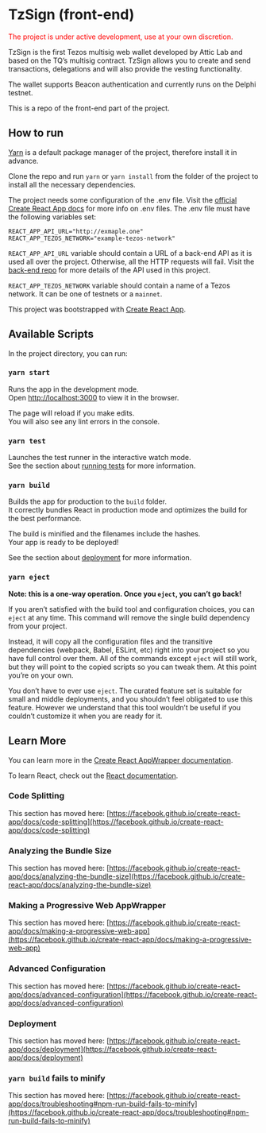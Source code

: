 # TzSign (front-end)

<p style="color:red">The project is under active development, use at your own discretion.</p>

TzSign is the first Tezos multisig web wallet developed by Attic Lab and based on the TQ’s multisig contract. TzSign allows you to create and send transactions, delegations and will also provide the vesting functionality.

The wallet supports Beacon authentication and currently runs on the Delphi testnet.

This is a repo of the front-end part of the project.

## How to run

[Yarn](https://yarnpkg.com/) is a default package manager of the project, therefore install it in advance.

Clone the repo and run `yarn` or `yarn install` from the folder of the project to install all the necessary dependencies.

The project needs some configuration of the .env file. Visit the [official Create React App docs](https://create-react-app.dev/docs/adding-custom-environment-variables/) for more info on .env files. The .env file must have the
following variables set:

`REACT_APP_API_URL="http://exmaple.one"`  
`REACT_APP_TEZOS_NETWORK="example-tezos-network"`

`REACT_APP_API_URL` variable should contain a URL of a back-end API as it is used all over the project. Otherwise, all the
HTTP requests will fail. Visit the [back-end repo](https://github.com/atticlab/tezosign) for more details of
the API used in this project.

`REACT_APP_TEZOS_NETWORK` variable should contain a name of a Tezos network. It can be one of testnets or a `mainnet`.

This project was bootstrapped with [Create React App](https://github.com/facebook/create-react-app).

## Available Scripts

In the project directory, you can run:

### `yarn start`

Runs the app in the development mode.  
Open [http://localhost:3000](http://localhost:3000) to view it in the browser.

The page will reload if you make edits.  
You will also see any lint errors in the console.

### `yarn test`

Launches the test runner in the interactive watch mode.  
See the section about [running tests](https://facebook.github.io/create-react-app/docs/running-tests) for more information.

### `yarn build`

Builds the app for production to the `build` folder.  
It correctly bundles React in production mode and optimizes the build for the best performance.

The build is minified and the filenames include the hashes.  
Your app is ready to be deployed!

See the section about [deployment](https://facebook.github.io/create-react-app/docs/deployment) for more information.

### `yarn eject`

**Note: this is a one-way operation. Once you `eject`, you can’t go back!**

If you aren’t satisfied with the build tool and configuration choices, you can `eject` at any time. This command will remove the single build dependency from your project.

Instead, it will copy all the configuration files and the transitive dependencies (webpack, Babel, ESLint, etc) right into your project so you have full control over them. All of the commands except `eject` will still work, but they will point to the copied scripts so you can tweak them. At this point you’re on your own.

You don’t have to ever use `eject`. The curated feature set is suitable for small and middle deployments, and you shouldn’t feel obligated to use this feature. However we understand that this tool wouldn’t be useful if you couldn’t customize it when you are ready for it.

## Learn More

You can learn more in the [Create React AppWrapper documentation](https://facebook.github.io/create-react-app/docs/getting-started).

To learn React, check out the [React documentation](https://reactjs.org/).

### Code Splitting

This section has moved here: [https://facebook.github.io/create-react-app/docs/code-splitting](https://facebook.github.io/create-react-app/docs/code-splitting)

### Analyzing the Bundle Size

This section has moved here: [https://facebook.github.io/create-react-app/docs/analyzing-the-bundle-size](https://facebook.github.io/create-react-app/docs/analyzing-the-bundle-size)

### Making a Progressive Web AppWrapper

This section has moved here: [https://facebook.github.io/create-react-app/docs/making-a-progressive-web-app](https://facebook.github.io/create-react-app/docs/making-a-progressive-web-app)

### Advanced Configuration

This section has moved here: [https://facebook.github.io/create-react-app/docs/advanced-configuration](https://facebook.github.io/create-react-app/docs/advanced-configuration)

### Deployment

This section has moved here: [https://facebook.github.io/create-react-app/docs/deployment](https://facebook.github.io/create-react-app/docs/deployment)

### `yarn build` fails to minify

This section has moved here: [https://facebook.github.io/create-react-app/docs/troubleshooting#npm-run-build-fails-to-minify](https://facebook.github.io/create-react-app/docs/troubleshooting#npm-run-build-fails-to-minify)
